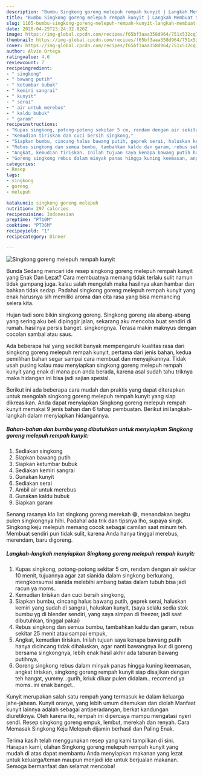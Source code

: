 ```yaml
---
description: "Bumbu Singkong goreng melepuh rempah kunyit | Langkah Membuat Singkong goreng melepuh rempah kunyit Yang Sedap"
title: "Bumbu Singkong goreng melepuh rempah kunyit | Langkah Membuat Singkong goreng melepuh rempah kunyit Yang Sedap"
slug: 1165-bumbu-singkong-goreng-melepuh-rempah-kunyit-langkah-membuat-singkong-goreng-melepuh-rempah-kunyit-yang-sedap
date: 2020-04-25T23:24:32.826Z
image: https://img-global.cpcdn.com/recipes/f65bf3aaa358d964/751x532cq70/singkong-goreng-melepuh-rempah-kunyit-foto-resep-utama.jpg
thumbnail: https://img-global.cpcdn.com/recipes/f65bf3aaa358d964/751x532cq70/singkong-goreng-melepuh-rempah-kunyit-foto-resep-utama.jpg
cover: https://img-global.cpcdn.com/recipes/f65bf3aaa358d964/751x532cq70/singkong-goreng-melepuh-rempah-kunyit-foto-resep-utama.jpg
author: Alvin Ortega
ratingvalue: 4.6
reviewcount: 7
recipeingredient:
- " singkong"
- " bawang putih"
- " ketumbar bubuk"
- " kemiri sangrai"
- " kunyit"
- " serai"
- " air untuk merebus"
- " kaldu bubuk"
- " garam"
recipeinstructions:
- "Kupas singkong, potong-potong sekitar 5 cm, rendam dengan air sekitar 10 menit, tujuannya agar zat sianida dalam singkong berkurang, mengkonsumsi sianida melebihi ambang batas dalam tubuh bisa jadi racun ya moms.."
- "Kemudian tiriskan dan cuci bersih singkong,"
- "Siapkan bumbu, cincang halus bawang putih, geprek serai, haluskan kemiri yang sudah di sangrai, haluskan kunyit, (saya selalu sedia stok bumbu yg di blender sendiri, yang saya simpan di freezer, jadi saat dibutuhkan, tinggal pakai)"
- "Rebus singkong dan semua bumbu, tambahkan kaldu dan garam, rebus sekitar 25 menit atau sampai empuk,"
- "Angkat, kemudian tiriskan. Inilah tujuan saya kenapa bawang putih hanya dicincang tidak dihaluskan, agar nanti bawangnya ikut di goreng bersama singkongnya, lebih enak hasil akhir ada taburan bawang putihnya,"
- "Goreng singkong rebus dalam minyak panas hingga kuning keemasan, angkat tiriskan, singkong goreng rempah kunyit siap disajikan dengan teh hangat, yummy...gurih, kriuk diluar pulen didalam.. recomend ya moms..ini enak banget.."
categories:
- Resep
tags:
- singkong
- goreng
- melepuh

katakunci: singkong goreng melepuh 
nutrition: 297 calories
recipecuisine: Indonesian
preptime: "PT10M"
cooktime: "PT36M"
recipeyield: "1"
recipecategory: Dinner

---
```



![Singkong goreng melepuh rempah kunyit](https://img-global.cpcdn.com/recipes/f65bf3aaa358d964/751x532cq70/singkong-goreng-melepuh-rempah-kunyit-foto-resep-utama.jpg)

Bunda Sedang mencari ide resep singkong goreng melepuh rempah kunyit yang Enak Dan Lezat? Cara membuatnya memang tidak terlalu sulit namun tidak gampang juga. kalau salah mengolah maka hasilnya akan hambar dan bahkan tidak sedap. Padahal singkong goreng melepuh rempah kunyit yang enak harusnya sih memiliki aroma dan cita rasa yang bisa memancing selera kita.

Hujan tadi sore bikin singkong goreng. Singkong goreng ala abang-abang yang sering aku beli dipinggir jalan, sekarang aku mencoba buat sendiri di rumah. hasilnya persis banget. singkongnya. Terasa makin maknyus dengan cocolan sambal atau saus.

Ada beberapa hal yang sedikit banyak mempengaruhi kualitas rasa dari singkong goreng melepuh rempah kunyit, pertama dari jenis bahan, kedua pemilihan bahan segar sampai cara membuat dan menyajikannya. Tidak usah pusing kalau mau menyiapkan singkong goreng melepuh rempah kunyit yang enak di mana pun anda berada, karena asal sudah tahu triknya maka hidangan ini bisa jadi sajian spesial.


Berikut ini ada beberapa cara mudah dan praktis yang dapat diterapkan untuk mengolah singkong goreng melepuh rempah kunyit yang siap dikreasikan. Anda dapat menyiapkan Singkong goreng melepuh rempah kunyit memakai 9 jenis bahan dan 6 tahap pembuatan. Berikut ini langkah-langkah dalam menyiapkan hidangannya.

<!--inarticleads1-->

##### Bahan-bahan dan bumbu yang dibutuhkan untuk menyiapkan Singkong goreng melepuh rempah kunyit:

1. Sediakan  singkong
1. Siapkan  bawang putih
1. Siapkan  ketumbar bubuk
1. Sediakan  kemiri sangrai
1. Gunakan  kunyit
1. Sediakan  serai
1. Ambil  air untuk merebus
1. Gunakan  kaldu bubuk
1. Siapkan  garam


Senang rasanya klo liat singkong goreng merekah 😁, menandakan begitu pulen singkongnya hihi. Padahal ada trik dan tipsnya lho, supaya singk. Singkong keju melepuh memang cocok sebagai camilan saat minum teh. Membuat sendiri pun tidak sulit, karena Anda hanya tinggal merebus, merendam, baru digoreng. 

<!--inarticleads2-->

##### Langkah-langkah menyiapkan Singkong goreng melepuh rempah kunyit:

1. Kupas singkong, potong-potong sekitar 5 cm, rendam dengan air sekitar 10 menit, tujuannya agar zat sianida dalam singkong berkurang, mengkonsumsi sianida melebihi ambang batas dalam tubuh bisa jadi racun ya moms..
1. Kemudian tiriskan dan cuci bersih singkong,
1. Siapkan bumbu, cincang halus bawang putih, geprek serai, haluskan kemiri yang sudah di sangrai, haluskan kunyit, (saya selalu sedia stok bumbu yg di blender sendiri, yang saya simpan di freezer, jadi saat dibutuhkan, tinggal pakai)
1. Rebus singkong dan semua bumbu, tambahkan kaldu dan garam, rebus sekitar 25 menit atau sampai empuk,
1. Angkat, kemudian tiriskan. Inilah tujuan saya kenapa bawang putih hanya dicincang tidak dihaluskan, agar nanti bawangnya ikut di goreng bersama singkongnya, lebih enak hasil akhir ada taburan bawang putihnya,
1. Goreng singkong rebus dalam minyak panas hingga kuning keemasan, angkat tiriskan, singkong goreng rempah kunyit siap disajikan dengan teh hangat, yummy...gurih, kriuk diluar pulen didalam.. recomend ya moms..ini enak banget..


Kunyit merupakan salah satu rempah yang termasuk ke dalam keluarga jahe-jahean. Kunyit oranye, yang lebih umum ditemukan dan diolah Manfaat kunyit lainnya adalah sebagai antiperadangan, berkat kandungan diuretiknya. Oleh karena itu, rempah ini dipercaya mampu mengatasi nyeri sendi. Resep singkong goreng empuk, lembut, merekah dan renyah. Cara Memasak Singkong Keju Melepuh dijamin berhasil dan Paling Enak. 

Terima kasih telah menggunakan resep yang kami tampilkan di sini. Harapan kami, olahan Singkong goreng melepuh rempah kunyit yang mudah di atas dapat membantu Anda menyiapkan makanan yang lezat untuk keluarga/teman maupun menjadi ide untuk berjualan makanan. Semoga bermanfaat dan selamat mencoba!
